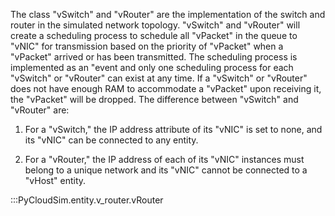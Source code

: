 The class "vSwitch" and "vRouter" are the implementation of the switch and router in the simulated network topology. "vSwitch" and "vRouter" will create a scheduling process to schedule all "vPacket" in the queue to "vNIC" for transmission based on the priority of "vPacket" when a "vPacket" arrived or has been transmitted. The scheduling process is implemented as an "event and only one scheduling process for each "vSwitch" or "vRouter" can exist at any time. If a "vSwitch" or "vRouter" does not have enough RAM to accommodate a "vPacket" upon receiving it, the "vPacket" will be dropped. The difference between "vSwitch" and "vRouter" are:

1.  For a "vSwitch," the IP address attribute of its "vNIC" is set to none, and its "vNIC" can be connected to any entity.

2.  For a "vRouter," the IP address of each of its "vNIC" instances must belong to a unique network and its "vNIC" cannot be connected to a "vHost" entity.


:::PyCloudSim.entity.v_router.vRouter